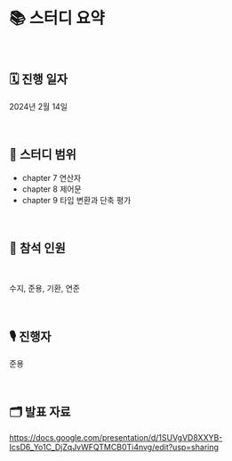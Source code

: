 # 📚 스터디 요약

<br>

## 🗓️ 진행 일자

2024년 2월 14일

<br>

## 📖 스터디 범위

- chapter 7 연산자
- chapter 8 제어문
- chapter 9 타입 변환과 단축 평가

<br>

## 👥 참석 인원

<br>

수지, 준용, 기환, 연준

<br>

## 🎙️ 진행자

준용

<br>

## 🗂️ 발표 자료

https://docs.google.com/presentation/d/1SUVgVD8XXYB-IcsD6_Yo1C_DjZqJvWFQTMCB0Ti4nvg/edit?usp=sharing
